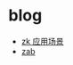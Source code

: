 # blog

- [zk 应用场景](https://www.ibm.com/developerworks/cn/opensource/os-cn-zookeeper/)
- [zab](https://blog.csdn.net/u013679744/article/details/79240249)
